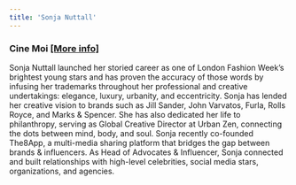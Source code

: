 ```yaml
---
title: 'Sonja Nuttall'
---
```


<h3 class="page-subtitle">Cine Moi <a class="sm" href="https://cinemoi.tv">[More info]</a></h3>
Sonja Nuttall launched her storied career as one of London Fashion Week’s brightest young stars and has proven the accuracy of those words by infusing her trademarks throughout her professional and creative undertakings: elegance, luxury, urbanity, and eccentricity. Sonja has lended her creative vision to brands such as Jill Sander, John Varvatos, Furla, Rolls Royce, and Marks & Spencer. She has also dedicated her life to philanthropy, serving as Global Creative Director at Urban Zen, connecting the dots between mind, body, and soul. Sonja recently co-founded The8App, a multi-media sharing platform that bridges the gap between brands & influencers. As Head of Advocates & Influencer, Sonja connected and built relationships with high-level celebrities, social media stars, organizations, and agencies.